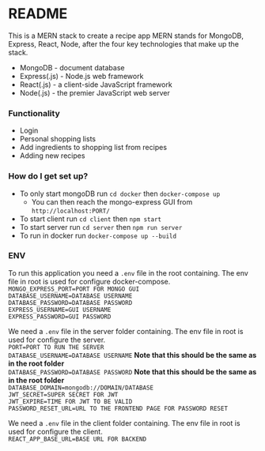 # README

This is a MERN stack to create a recipe app
MERN stands for MongoDB, Express, React, Node, after the four key technologies that make up the stack.

-   MongoDB - document database
-   Express(.js) - Node.js web framework
-   React(.js) - a client-side JavaScript framework
-   Node(.js) - the premier JavaScript web server

### Functionality
-   Login
-   Personal shopping lists
-   Add ingredients to shopping list from recipes
-   Adding new recipes

### How do I get set up?
-   To only start mongoDB run `cd docker` then `docker-compose up` 
    -   You can then reach the mongo-express GUI from `http://localhost:PORT/`
-   To start client run `cd client` then `npm start`
-   To start server run `cd server` then `npm run server`
-   To run in docker run `docker-compose up --build`

### ENV
To run this application you need a `.env` file in the root containing.
The env file in root is used for configure docker-compose.  
`MONGO_EXPRESS_PORT=PORT FOR MONGO GUI`  
`DATABASE_USERNAME=DATABASE USERNAME`  
`DATABASE_PASSWORD=DATABASE PASSWORD`  
`EXPRESS_USERNAME=GUI USERNAME`  
`EXPRESS_PASSWORD=GUI PASSWORD`  

We need a `.env` file in the server folder containing.
The env file in root is used for configure the server.  
`PORT=PORT TO RUN THE SERVER`  
`DATABASE_USERNAME=DATABASE USERNAME` **Note that this should be the same as in the root folder**  
`DATABASE_PASSWORD=DATABASE PASSWORD` **Note that this should be the same as in the root folder**  
`DATABASE_DOMAIN=mongodb://DOMAIN/DATABASE`  
`JWT_SECRET=SUPER SECRET FOR JWT`  
`JWT_EXPIRE=TIME FOR JWT TO BE VALID`  
`PASSWORD_RESET_URL=URL TO THE FRONTEND PAGE FOR PASSWORD RESET`  

We need a `.env` file in the client folder containing.
The env file in root is used for configure the client.  
`REACT_APP_BASE_URL=BASE URL FOR BACKEND`  